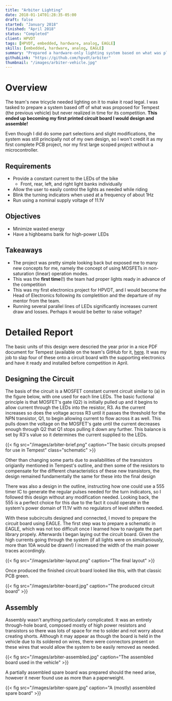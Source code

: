 ```yaml
---
title: "Arbiter Lighting"
date: 2018-01-14T01:28:35-05:00
draft: false
started: "January 2018"
finished: "April 2018"
status: "Completed"
client: HPVDT
tags: [HPVDT, embedded, hardware, analog, EAGLE]
skills: [embedded, hardware, analog, EAGLE]
summary: "Prepared a hardware-only lighting system based on what was planned for the team's previous vehicle, Tempest. **My first PCB!**"
githubLink: "https://github.com/hpvdt/arbiter"
thumbnail: "/images/arbiter-vehicle.jpg"
---
```


# Overview

The team's new tricycle needed lighting on it to make it road legal. I was tasked to prepare a system based off of what was proposed for Tempest (the previous vehicle) but never realized in time for its competition. **This ended up becoming my first printed circuit board I would design and assemble!**

Even though I did do some part selections and slight modifications, the system was still principally not of my own design, so I won't credit it as my first complete PCB project, nor my first large scoped project without a microcontroller.

## Requirements

- Provide a constant current to the LEDs of the bike
  - Front, rear, left, and right light banks individually
- Allow the user to easily control the lights as needed while riding
- Blink the turning indicators when used at a frequency of about 1Hz
- Run using a nominal supply voltage of 11.1V

## Objectives

- Minimize wasted energy
- Have a highbeams bank for high-power LEDs

## Takeaways

- The project was pretty simple looking back but exposed me to many new concepts for me, namely the concept of using MOSFETs 
in non-saturation (linear) operation modes.
- This was the **first time**(!) the team had proper lights ready in advance of the competition
- This was my first electronics project for HPVDT, and I would become the Head of Electronics following its completition and 
the departure of my mentor from the team.
- Running several parallel lines of LEDs significantly increases current draw and losses. Perhaps it would be better to raise voltage?

# Detailed Report

The basic units of this design were descried the year prior in a nice PDF document for Tempest (available on the team's GitHub for it, [here](https://github.com/hpvdt/tempest). It was my job to slap four of these onto a circuit board with the supporting electronics and have it ready and installed before competition in April.

## Designing the Circuit

The basis of the circuit is a MOSFET constant current circuit similar to (a) in the figure below, with one used for each line LEDs. The basic fuctional principle is that MOSFET's gate (Q2) is initially pulled up and it begins to allow current through the LEDs into the resistor, R3. As the current increases so does the voltage across R3 until it passes the threshold for the NPN transistor, Q1, to begin allowing current to flow across it as well. This pulls down the voltage on the MOSFET's gate until the current decreases enough through Q2 that Q1 stops pulling it down any further. This balance is set by R3's value so it determines the current supplied to the LEDs.

{{< fig src="/images/arbiter-brief.png" caption="The basic circuits propsed for use in Tempest" class="schematic" >}}

Other than changing some parts due to availabilities of the transistors origianlly mentioned in Tempest's outline, and then some of the resistors to compensate for the different characteristics of these new transistors, the design remained fundamentally the same for these into the final design

There was also a design in the outline, instructing how one could use a 555 timer IC to generate the regular pulses needed for the turn indicators, so I followed this design without any modification needed. Looking back, the 555 is a perfect choice for this due to the fact it could operate in the system's power domain of 11.1V with no regulators of level shifters needed.

With these subcircuits designed and connected, I moved to prepare the circuit board using EAGLE. The first step was to prepare a schematic in EAGLE, which was not too difficult once I learned how to navigate the part library propely. Afterwards I began laying out the circuit board. Given the high currents going through the system (if all lights were on simultaniously, more than 10A would be drawn!) I increased the width of the main power traces accordingly.

{{< fig src="/images/arbiter-layout.png" caption="The final layout" >}}

Once produced the finished circuit board looked like this, with that classic PCB green.

{{< fig src="/images/arbiter-board.jpg" caption="The produced circuit board" >}}

## Assembly

Assembly wasn't anything particularly complicated. It was an entirely through-hole board, composed mostly of high power resistors and transistors so there was lots of space for me to solder and not worry about creating shorts. Although it may appear as though the board is held in the vehicle due to its soldered on wires, there were connectors present on these wires that would allow the system to be easily removed as needed.

{{< fig src="/images/arbiter-assembled.jpg" caption="The assembled board used in the vehicle" >}}

A partially assembled spare board was prepared should the need arise, however it never found use as more than a paperweight.

{{< fig src="/images/arbiter-spare.jpg" caption="A (mostly) assembled spare board" >}}

